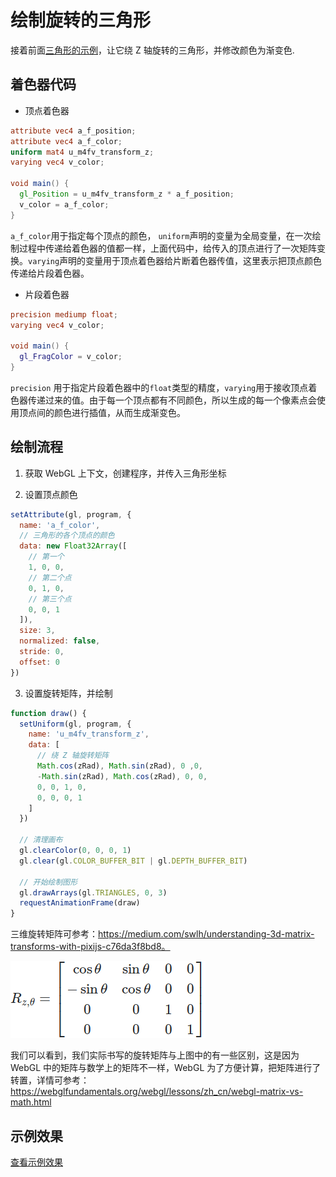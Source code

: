# 绘制旋转的三角形

接着前面[三角形的示例](/2.%20%E7%BB%98%E5%88%B6%E4%B8%89%E8%A7%92%E5%BD%A2/README.md)，让它绕 Z 轴旋转的三角形，并修改颜色为渐变色.

## 着色器代码

- 顶点着色器

```glsl
attribute vec4 a_f_position;
attribute vec4 a_f_color;
uniform mat4 u_m4fv_transform_z;
varying vec4 v_color;

void main() {
  gl_Position = u_m4fv_transform_z * a_f_position;
  v_color = a_f_color;
}
```

`a_f_color`用于指定每个顶点的颜色， `uniform`声明的变量为全局变量，在一次绘制过程中传递给着色器的值都一样，上面代码中，给传入的顶点进行了一次矩阵变换。`varying`声明的变量用于顶点着色器给片断着色器传值，这里表示把顶点颜色传递给片段着色器。

- 片段着色器

```glsl
precision mediump float;
varying vec4 v_color;

void main() {
  gl_FragColor = v_color;
}
```

`precision` 用于指定片段着色器中的`float`类型的精度，`varying`用于接收顶点着色器传递过来的值。由于每一个顶点都有不同颜色，所以生成的每一个像素点会使用顶点间的颜色进行插值，从而生成渐变色。

## 绘制流程

1. 获取 WebGL 上下文，创建程序，并传入三角形坐标

2. 设置顶点颜色

```js
setAttribute(gl, program, {
  name: 'a_f_color',
  // 三角形的各个顶点的颜色
  data: new Float32Array([
    // 第一个
    1, 0, 0,
    // 第二个点
    0, 1, 0,
    // 第三个点
    0, 0, 1
  ]),
  size: 3,
  normalized: false,
  stride: 0,
  offset: 0
})
```

3. 设置旋转矩阵，并绘制

```js
function draw() {
  setUniform(gl, program, {
    name: 'u_m4fv_transform_z',
    data: [
      // 绕 Z 轴旋转矩阵
      Math.cos(zRad), Math.sin(zRad), 0 ,0,
      -Math.sin(zRad), Math.cos(zRad), 0, 0,
      0, 0, 1, 0,
      0, 0, 0, 1
    ]
  })

  // 清理画布
  gl.clearColor(0, 0, 0, 1)
  gl.clear(gl.COLOR_BUFFER_BIT | gl.DEPTH_BUFFER_BIT)

  // 开始绘制图形
  gl.drawArrays(gl.TRIANGLES, 0, 3)
  requestAnimationFrame(draw)
}
```

三维旋转矩阵可参考：https://medium.com/swlh/understanding-3d-matrix-transforms-with-pixijs-c76da3f8bd8。

![z 轴旋转矩阵](./rotateZmatrix.png)

我们可以看到，我们实际书写的旋转矩阵与上图中的有一些区别，这是因为 WebGL 中的矩阵与数学上的矩阵不一样，WebGL 为了方便计算，把矩阵进行了转置，详情可参考：https://webglfundamentals.org/webgl/lessons/zh_cn/webgl-matrix-vs-math.html

## 示例效果

[查看示例效果](./demo.html)
